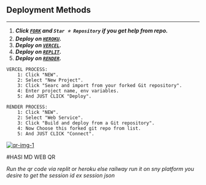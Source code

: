 ## Deployment Methods
---
1.  ***Click [`FORK`](https://github.com/Itxxwasi/WASI-QR/fork) and `Star ⭐ Repository` if you get help from repo.***
2.  ***Deploy on [`HEROKU`](https://dashboard.heroku.com/new?template=https://github.com/Itxxwasi/WASI-QR).***
3.  ***Deploy on [`VERCEL`](https://vercel.com/login).***
4.  ***Deploy on [`REPLIT`](https://replit.com/github.com/Itxxwasi/WASI-QR).***
5. ***Deploy on [`RENDER`](https://dashboard.render.com/login).***

```
VERCEL PROCESS:
    1: Click "NEW".
    2: Select "New Project".
    3: Click "Searc and import from your forked Git repository".
    4: Enter project name, env variables.
    5: And JUST CLICK "Deploy". 
```

```
RENDER PROCESS:
    1: Click "NEW".
    2: Select "Web Service".
    3: Click "Build and deploy from a Git repository".
    4: Now Choose this forked git repo from list.
    5: And JUST CLICK "Connect". 
```




<a href="https://imgbb.com/"><img src="https://i.ibb.co/PNDZJyT/qr-img-1.png" alt="qr-img-1" border="0"></a>

#HASI MD WEB QR

*Run the qr code via replit or heroku else railway run it on sny platform you desire to get the session id ex session json*

